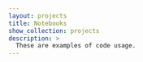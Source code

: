 ```yaml
---
layout: projects
title: Notebooks
show_collection: projects
description: >
  These are examples of code usage.
---
```

